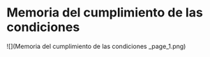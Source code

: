 # Memoria del cumplimiento de las condiciones 
![](Memoria del cumplimiento de las condiciones _page_1.png)


